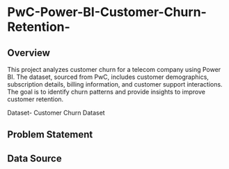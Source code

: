 # PwC-Power-BI-Customer-Churn-Retention-

## Overview
This project analyzes customer churn for a telecom company using Power BI. The dataset, sourced from PwC, includes customer demographics, subscription details, billing information, and customer support interactions. The goal is to identify churn patterns and provide insights to improve customer retention.

Dataset- Customer Churn Dataset

## Problem Statement


## Data Source

## 
